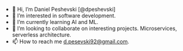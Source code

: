 - 👋 Hi, I’m Daniel Peshevski [@dpeshevski]
- 👀 I’m interested in software development.
- 🌱 I’m currently learning AI and ML.
- 💞️ I’m looking to collaborate on interesting projects. Microservices, serverless architecture.
- 📫 How to reach me d.pesevski92@gmail.com.

<!---
dpeshevski/dpeshevski is a ✨ special ✨ repository because its `README.md` (this file) appears on your GitHub profile.
You can click the Preview link to take a look at your changes.
--->
